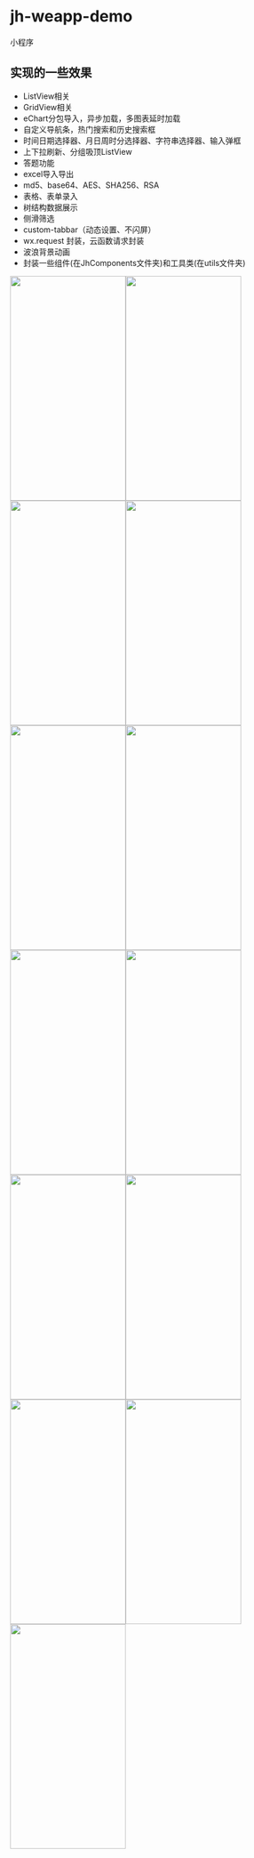 # jh-weapp-demo
小程序 

## 实现的一些效果

* ListView相关
* GridView相关
* eChart分包导入，异步加载，多图表延时加载
* 自定义导航条，热门搜索和历史搜索框
* 时间日期选择器、月日周时分选择器、字符串选择器、输入弹框
* 上下拉刷新、分组吸顶ListView
* 答题功能
* excel导入导出
* md5、base64、AES、SHA256、RSA
* 表格、表单录入
* 树结构数据展示
* 侧滑筛选
* custom-tabbar（动态设置、不闪屏）
* wx.request 封装，云函数请求封装
* 波浪背景动画
* 封装一些组件(在JhComponents文件夹)和工具类(在utils文件夹)


<img src="https://gitee.com/iotjh/Picture/raw/master/weapp/JhDropDownMenu.gif" width="208" height="404"><img src="https://gitee.com/iotjh/Picture/raw/master/weapp/%E5%88%86%E9%A1%B5%E5%8A%A0%E8%BD%BD.gif" width="208" height="404"><img src="https://gitee.com/iotjh/Picture/raw/master/weapp/topTab.gif" width="208" height="404"><img src="https://gitee.com/iotjh/Picture/raw/master/weapp/tab%E5%88%86%E9%A1%B5.gif" width="208" height="404"><img src="https://gitee.com/iotjh/Picture/raw/master/weapp/JhTimePicker.gif" width="208" height="404"><img src="https://gitee.com/iotjh/Picture/raw/master/weapp/search.gif" width="208" height="404"><img src="https://gitee.com/iotjh/Picture/raw/master/weapp/GroupCell.gif" width="208" height="404"><img src="https://gitee.com/iotjh/Picture/raw/master/weapp/customNav.jpg" width="208" height="404"><img src="https://gitee.com/iotjh/Picture/raw/master/weapp/JhYMDTimePicker.gif" width="208" height="404"><img src="https://gitee.com/iotjh/Picture/raw/master/weapp/eChart.jpg" width="208" height="404"><img src="https://gitee.com/iotjh/Picture/raw/master/weapp/inputPop.gif" width="208" height="404"><img src="https://gitee.com/iotjh/Picture/raw/master/weapp/myFeedback.jpg" width="208" height="404"><img src="https://gitee.com/iotjh/Picture/raw/master/weapp/myFeedback.gif" width="208" height="404">




